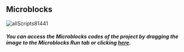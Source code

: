 ## Microblocks

![allScripts81441](https://user-images.githubusercontent.com/112697142/211736189-6c48bddb-7734-405b-95a6-c5699493e134.png)


##### You can access the Microblocks codes of the project by dragging the image to the Microblocks Run tab or clicking [here](https://microblocks.fun/run/microblocks.html#scripts=GP%20Scripts%0Adepends%20%27IR%20Remote%27%20%27Servo%27%0A%0Ascript%20481%20101%20%7B%0AwhenStarted%0AsetServoAngle%2022%20-10%0AsetServoAngle%2021%20-7%0A%7D%0A%0Ascript%20477%20198%20%7B%0AwhenCondition%20%28%28receiveIR%29%20%3D%3D%2024%29%0Afor%20i%20%28%27%5Bdata%3Arange%5D%27%200%208%29%20%7B%0A%20%20deg%20%3D%20%28deg%20%2B%202%29%0A%20%20sayIt%20deg%0A%20%20setServoAngle%2022%20deg%0A%20%20waitMillis%2050%0A%7D%0A%7D%0A%0Ascript%20832%20195%20%7B%0AwhenCondition%20%28%28receiveIR%29%20%3D%3D%2082%29%0Afor%20i%20%28%27%5Bdata%3Arange%5D%27%200%20-8%29%20%7B%0A%20%20deg%20%3D%20%28deg%20-%202%29%0A%20%20sayIt%20deg%0A%20%20setServoAngle%2022%20deg%0A%20%20waitMillis%2050%0A%7D%0A%7D%0A%0Ascript%20478%20436%20%7B%0AwhenCondition%20%28%28receiveIR%29%20%3D%3D%208%29%0Afor%20i%20%28%27%5Bdata%3Arange%5D%27%200%208%29%20%7B%0A%20%20deg2%20%3D%20%28deg2%20%2B%202%29%0A%20%20sayIt%20deg2%0A%20%20setServoAngle%2021%20deg2%0A%20%20waitMillis%2050%0A%7D%0AstopServo%2021%0A%7D%0A%0Ascript%20830%20435%20%7B%0AwhenCondition%20%28%28receiveIR%29%20%3D%3D%2090%29%0Afor%20i%20%28%27%5Bdata%3Arange%5D%27%200%20-8%29%20%7B%0A%20%20deg2%20%3D%20%28deg2%20-%202%29%0A%20%20sayIt%20deg2%0A%20%20setServoAngle%2021%20deg2%0A%20%20waitMillis%2050%0A%7D%0AstopServo%2021%0A%7D%0A%0Ascript%201165%20424%20%7B%0AwhenCondition%20%28%28receiveIR%29%20%3D%3D%2028%29%0AsetServoAngle%2022%20deg%0AsetServoAngle%2021%20deg2%0AsayIt%20deg%0AwaitMillis%20100%0AstopServo%2022%0AstopServo%2021%0A%7D%0A%0A "here").
